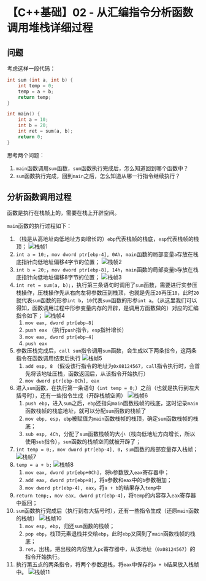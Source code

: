 # 【C++基础】02 - 从汇编指令分析函数调用堆栈详细过程


## 问题
考虑这样一段代码：  
```C++
int sum (int a, int b) {
    int temp = 0;
    temp = a + b;
    return temp;
}

int main() {
    int a = 10;
    int b = 20;
    int ret = sum(a, b);
    return 0;
}
```

思考两个问题：  
1. `main`函数调用`sum`函数，`sum`函数执行完成后，怎么知道回到哪个函数中？
2. `sum`函数执行完成，回到`main`之后，怎么知道从哪一行指令继续执行？


## 分析函数调用过程
函数是执行在栈帧上的，需要在栈上开辟空间。

`main`函数的执行过程如下：  
1. （栈是从高地址向低地址方向增长的）`ebp`代表栈帧的栈底，`esp`代表栈帧的栈顶；
   ![](/post_images/posts/Coding/C++基础/栈帧1.jpg "栈帧1")
2. `int a = 10;`，`mov dword ptr[ebp-4], 0Ah`，`main`函数的局部变量`a`存放在栈底指针向低地址偏移4字节的位置；
   ![](/post_images/posts/Coding/C++基础/栈帧2.jpg "栈帧2")
3. `int b = 20;`，`mov dword ptr[ebp-8], 14h`，`main`函数的局部变量`b`存放在栈底指针向低地址偏移8字节的位置；
   ![](/post_images/posts/Coding/C++基础/栈帧3.jpg "栈帧3")
4. `int ret = sum(a, b);`，执行第三条语句时调用了`sum`函数，需要进行实参压栈操作，压栈操作先从右向左将参数压到栈顶，也就是先压`20`再压`10`，此时`20`就代表`sum`函数的形参`int b`，`10`代表`sum`函数的形参`int a`。（从这里我们可以得知，函数调用过程中形参变量内存的开辟，是调用方函数做的）对应的汇编指令如下；
   ![](/post_images/posts/Coding/C++基础/栈帧4.jpg "栈帧4")
   1. `mov eax, dword ptr[ebp-8]`
   2. `push eax` （执行`push`指令，`esp`指针增长）
   3. `mov eax, dword ptr[ebp-4]`
   4. `push eax`
5. 参数压栈完成后，`call sum`指令调用`sum`函数，会生成以下两条指令，这两条指令在函数调用结束后执行
   ![](/post_images/posts/Coding/C++基础/栈帧5.jpg "栈帧5")
   1. `add esp, 8` （假设该行指令的地址为`0x08124567`，`call`指令执行时，会首先将该地址压栈，函数返回后，从该指令开始执行）
   2. `mov dword ptr[ebp-0Ch], eax`
6. 进入`sum`函数，在执行第一条语句（`int temp = 0;`）之前（也就是执行到左大括号时），还有一些指令生成（开辟栈帧空间）
   ![](/post_images/posts/Coding/C++基础/栈帧6.jpg "栈帧6")
   1. `push ebp`，进入`sum`之后，`ebp`还指向`main`函数栈帧的栈底，这时记录`main`函数栈帧的栈底地址，就可以分配`sum`函数的栈帧了
   2. `mov ebp, esp`，`ebp`被赋值为`main`函数栈帧的栈顶，确定`sum`函数栈帧的栈底；
   3. `sub esp, 4Ch`，分配了`sum`函数栈帧的大小（栈向低地址方向增长，所以使用`sub`指令），`sum`函数的栈帧空间就被开辟了；
7. `int temp = 0;`，`mov dword ptr[ebp-4], 0`，`sum`函数的局部变量存入栈帧；
   ![](/post_images/posts/Coding/C++基础/栈帧7.jpg "栈帧7")
8. `temp = a + b;`
   ![](/post_images/posts/Coding/C++基础/栈帧8.jpg "栈帧8")
   1. `mov eax, dword ptr[ebp+0Ch]`，将`b`参数放入`eax`寄存器中；
   2. `add eax, dword ptr[ebp+8]`，将`a`参数和`eax`中的`b`参数相加；
   3. `mov dword ptr[ebp-4], eax`，将`a + b`的结果存入`temp`中
9.  `return temp;`，`mov eax, dword ptr[ebp-4]`，将`temp`的内容存入`eax`寄存器中返回；
10. `sum`函数执行完成后（执行到右大括号时），还有一些指令生成（还原`main`函数的栈帧）
    ![](/post_images/posts/Coding/C++基础/栈帧10.jpg "栈帧10")
    1.  `mov esp, ebp`，归还`sum`函数的栈帧；
    2.  `pop ebp`，栈顶元素退栈并交给`ebp`，此时`ebp`又回到了`main`函数栈帧的栈底；
    3.  `ret`，出栈，把出栈的内容放入`pc`寄存器中，从该地址（`0x08124567`）的指令开始执行。
11. 执行第五点的两条指令，将两个参数退栈，将`eax`中保存的`a + b`结果放入栈帧中。
    ![](/post_images/posts/Coding/C++基础/栈帧11.jpg "栈帧11")
